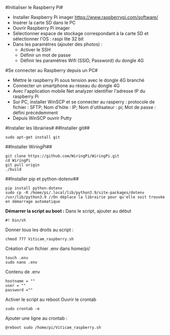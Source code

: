 #Initialiser le Raspberry Pi#
- Installer Raspberry Pi imager https://www.raspberrypi.com/software/
- Insérer la carte SD dans le PC
- Ouvrir Raspberry Pi imager
- Sélectionner espace de stockage correspondant à la carte SD et sélectionner l'OS : raspi lite 32 bit
- Dans les paramètres (ajouter des photos) :
    - Activer le SSH
    - Définir un mot de passe 
    - Définir les paramètres Wifi (SSID, Password) du dongle 4G

#Se connecter au Raspberry depuis un PC#
- Mettre le raspberry Pi sous tension avec le dongle 4G branché
- Connecter un smartphone au réseau du dongle 4G
- Avec l'application mobile Net analyzer identifier l'adresse IP du raspberry Pi
- Sur PC, installer WinSCP et se connecter au rasperry : protocole de fichier : SFTP; Nom d'hôte : IP; Nom d'utilisateur : pi; Mot de passe : défini précédemment
- Depuis WinSCP ouvrir Putty

#Installer les librairies#
##Installer git##
```
sudo apt-get install git
```
##Installer WiringPi##
```
git clone https://github.com/WiringPi/WiringPi.git
cd WiringPi
git pull origin
./build
```
##Installer pip et python-dotenv##
```
pip install python-dotenv
sudo cp -R /home/pi/.local/lib/python3.9/site-packages/dotenv /usr/lib/python3.9 //On déplace la librairie pour qu'elle soit trouvée en démarrage automatique
```

**Démarrer la script au boot :**
Dans le script, ajouter au début 
```
#! bin/sh
```

Donner tous les droits au script :
```
chmod 777 Viticam_raspberry.sh
```
Création d'un fichier .env dans home/pi/
```
touch .env
sudo nano .env
```
Contenu de .env
```
hostname = ""
user = ""
password =""
```

Activer le script au reboot
Ouvrir le crontab 
```
sudo crontab -e
```
Ajouter une ligne au crontab :
```
@reboot sudo /home/pi/Viticam_raspberry.sh
```


